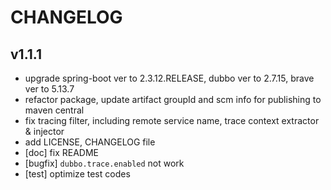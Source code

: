 # CHANGELOG

## v1.1.1

* upgrade spring-boot ver to 2.3.12.RELEASE, dubbo ver to 2.7.15, brave ver to 5.13.7
* refactor package, update artifact groupId and scm info for publishing to maven central
* fix tracing filter, including remote service name, trace context extractor & injector
* add LICENSE, CHANGELOG file
* [doc] fix README
* [bugfix] `dubbo.trace.enabled` not work
* [test] optimize test codes
